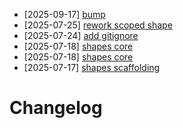 - [2025-09-17] [bump](https://github.com/RubricLab/shapes/commit/f65e4d6300f3cb7e67feb7fd979e0355f2170184)
- [2025-07-25] [rework scoped shape](https://github.com/RubricLab/shapes/commit/76f70ee65df6547626cc37b03713b4e0d8b65d23)
- [2025-07-24] [add gitignore](https://github.com/RubricLab/shapes/commit/898ca78f854d62764f83244e6abf8f8882cb9516)
- [2025-07-18] [shapes core](https://github.com/RubricLab/shapes/commit/5180e86f867e3967c1db0597e288a5078e455a28)
- [2025-07-18] [shapes core](https://github.com/RubricLab/shapes/commit/b68b864bcba279c5e0e2c706f19b8db96cfc51d9)
- [2025-07-17] [shapes scaffolding](https://github.com/RubricLab/shapes/commit/781119619fd4139d374192c6c5eb4d2cf7db8719)
# Changelog

